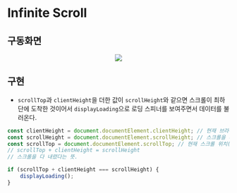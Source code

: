 # Infinite Scroll

## 구동화면
<p align="center"><img src="https://user-images.githubusercontent.com/71371075/132310040-8981e369-615d-415e-a5bb-19ce93a24015.gif" /></p>

## 구현
-   `scrollTop`과 `clientHeight`을 더한 값이 `scrollHeight`와 같으면 스크롤이 최하단에 도착한 것이어서 `displayLoading`으로 로딩 스피너를 보여주면서 데이터를 불러온다.

```js
const clientHeight = document.documentElement.clientHeight; // 현재 브라우저 창의 높이
const scrollHeight = document.documentElement.scrollHeight; // 스크롤을 다 내린 것 까지 포함한 창의 높이
const scrollTop = document.documentElement.scrollTop; // 현재 스크롤 위치(스크롤 바 위쪽 기준)
// scrollTop + clientHeight = scrollHeight
// 스크롤을 다 내렸다는 뜻.

if (scrollTop + clientHeight === scrollHeight) {
    displayLoading();
}
```
